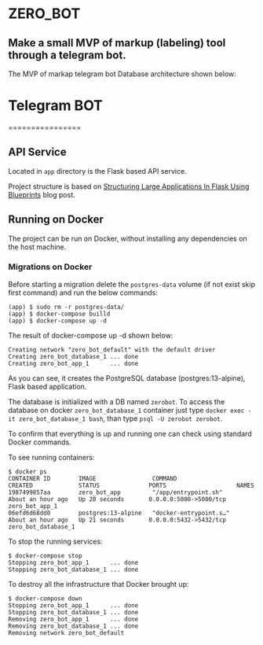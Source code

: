 # ZERO_BOT
## Make a small MVP of markup (labeling) tool through a telegram bot.

The MVP of markap telegram bot Database architecture shown below:



# Telegram BOT
================

## API Service

Located in `app` directory is the Flask based API service.

Project structure is based on
[Structuring Large Applications In Flask Using Blueprints](https://kelvinmwinuka.com/structuring-large-applications-in-flask-using-blueprints/)
blog post.


## Running on Docker

The project can be run on Docker, without installing any dependencies on the
host machine.

### Migrations on Docker

Before starting a migration delete the `postgres-data` volume (if not exist skip first command) and run the below commands:

```
(app) $ sudo rm -r postgres-data/
(app) $ docker-compose builld
(app) $ docker-compose up -d
```

The result of docker-compose up -d shown below:

```
Creating network "zero_bot_default" with the default driver
Creating zero_bot_database_1 ... done
Creating zero_bot_app_1      ... done
```

As you can see, it creates the PostgreSQL database (postgres:13-alpine), Flask based application.

The database is initialized with a DB named `zerobot`. To access the database
on docker `zero_bot_database_1` container just type `docker exec -it zero_bot_database_1 bash`, 
than type `psql -U zerobot zerobot`.

To confirm that everything is up and running one can check using standard
Docker commands.

To see running containers:

```
$ docker ps
CONTAINER ID        IMAGE                COMMAND                  CREATED             STATUS              PORTS                    NAMES
1987499857aa        zero_bot_app         "/app/entrypoint.sh"     About an hour ago   Up 20 seconds       0.0.0.0:5000->5000/tcp   zero_bot_app_1
06efd6d68dd0        postgres:13-alpine   "docker-entrypoint.s…"   About an hour ago   Up 21 seconds       0.0.0.0:5432->5432/tcp   zero_bot_database_1
```

To stop the running services:

```
$ docker-compose stop
Stopping zero_bot_app_1      ... done
Stopping zero_bot_database_1 ... done
```

To destroy all the infrastructure that Docker brought up:

```
$ docker-compose down
Stopping zero_bot_app_1      ... done
Stopping zero_bot_database_1 ... done
Removing zero_bot_app_1      ... done
Removing zero_bot_database_1 ... done
Removing network zero_bot_default
```
